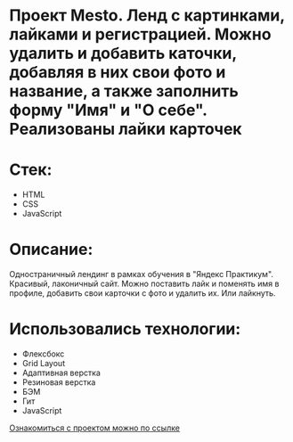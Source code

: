 # Проект Mesto. Ленд с картинками, лайками и регистрацией. Можно удалить и добавить каточки, добавляя в них свои фото и название, а также заполнить форму "Имя" и "О себе". Реализованы лайки карточек
# Стек:
* HTML
* CSS
* JavaScript
# Описание:
Одностраничный лендинг в рамках обучения в "Яндекс Практикум". Красивый, лаконичный сайт. Можно поставить лайк и поменять имя в профиле, добавить свои карточки с фото и удалить их. Или лайкнуть.
# Использовались технологии:
* Флексбокс
* Grid Layout
* Адаптивная верстка
* Резиновая верстка
* БЭМ
* Гит
* JavaScript

[Ознакомиться с проектом можно по ссылке](https://wanderwize.github.io/mesto/)



